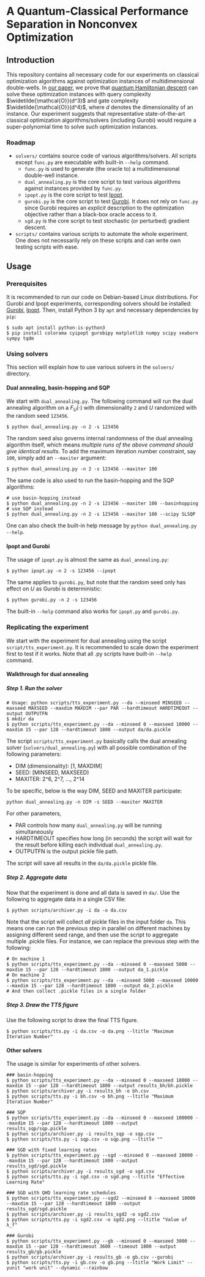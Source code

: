 
# A Quantum-Classical Performance Separation in Nonconvex Optimization

## Introduction

This repository contains all necessary code for our experiments on classical optimization algorithms against optimization instances of multidimensional double-wells. In [our paper](https://arxiv.org/abs/2311.00811), we prove that [quantum Hamiltonian descent](https://jiaqileng.github.io/quantum-hamiltonian-descent/) can solve these optimization instances with query complexity $\widetilde{\mathcal{O}}(d^3)$ and gate complexity $\widetilde{\mathcal{O}}(d^4)$, where $d$ denotes the dimensionality of an instance. Our experiment suggests that representative state-of-the-art classical optimization algorithms/solvers (including Gurobi) would require a super-polynomial time to solve such optimization instances.

### Roadmap
* `solvers/` contains source code of various algorithms/solvers. All scripts except `func.py` are executable with built-in `--help` command.
	* `func.py` is used to generate (the oracle to) a multidimensional double-well instance.
	* `dual_annealing.py` is the core script to test various algorithms against instances provided by `func.py`.
	* `ipopt.py` is the core script to test [Ipopt](https://coin-or.github.io/Ipopt/index.html).
	* `gurobi.py` is the core script to test [Gurobi](https://www.gurobi.com/). It does not rely on `func.py` since Gurobi requires an *explicit* description to the optimization objective rather than a black-box oracle access to it.
	* `sgd.py` is the core script to test stochastic (or perturbed) gradient descent.
* `scripts/` contains various scripts to automate the whole experiment. One does not necessarily rely on these scripts and can write own testing scripts with ease.

## Usage
### Prerequisites
It is recommended to run our code on Debian-based Linux distributions.
For Gurobi and Ipopt experiments, corresponding solvers should be installed: [Gurobi](https://www.gurobi.com/), [Ipopt](https://coin-or.github.io/Ipopt/index.html).
Then, install Python 3 by `apt` and necessary dependencies by `pip`:
```
$ sudo apt install python-is-python3
$ pip install colorama cyipopt gurobipy matplotlib numpy scipy seaborn sympy tqdm
```
### Using solvers
This section will explain how to use various solvers in the `solvers/` directory.
#### Dual annealing, basin-hopping and SQP
We start with `dual_annealing.py`. The following command will run the dual annealing algorithm on a $F_U(\cdot)$ with dimensionality `2` and $U$ randomized with the random seed `123456`. 
```
$ python dual_annealing.py -n 2 -s 123456
```
The random seed also governs internal randomness of the dual annealing algorithm itself, which means *multiple runs of the above command should give identical results*.
To add the maximum iteration number constraint, say `100`, simply add an `--maxiter` argument:
```
$ python dual_annealing.py -n 2 -s 123456 --maxiter 100
```
The same code is also used to run the basin-hopping and the SQP algorithms:
```
# use basin-hopping instead
$ python dual_annealing.py -n 2 -s 123456 --maxiter 100 --basinhopping 
# use SQP instead
$ python dual_annealing.py -n 2 -s 123456 --maxiter 100 --scipy SLSQP
``` 
One can also check the built-in help message by `python dual_annealing.py --help`.
#### Ipopt and Gurobi
The usage of `ipopt.py` is almost the same as `dual_annealing.py`:
```
$ python ipopt.py -n 2 -s 123456 --ipopt 
```
The same applies to `gurobi.py`, but note that the random seed only has effect on $U$ as Gurobi is deterministic:
```
$ python gurobi.py -n 2 -s 123456 
```
The built-in `--help` command also works for `ipopt.py` and `gurobi.py`.

### Replicating the experiment
We start with the experiment for dual annealing using the script `script/tts_experiment.py`. It is recommended to scale down the experiment first to test if it works. Note that all .py scripts have built-in `--help` command.
#### Walkthrough for dual annealing
##### Step 1. Run the solver
```
# Usage: python scripts/tts_experiment.py --da --minseed MINSEED --maxseed MAXSEED --maxdim MAXDIM --par PAR --hardtimeout HARDTIMEOUT --output OUTPUTFN
$ mkdir da
$ python scripts/tts_experiment.py --da --minseed 0 --maxseed 10000 --maxdim 15 --par 128 --hardtimeout 1800 --output da/da.pickle
```
The script `scripts/tts_experiment.py` basically calls the dual annealing solver (`solvers/dual_annealing.py`) with all possible combination of the following parameters:
* DIM (dimensionality): [1, MAXDIM]
* SEED: [MINSEED, MAXSEED)
* MAXITER: 2^6, 2^7, ..., 2^14

To be specific, below is the way DIM, SEED and MAXITER participate:
```
python dual_annealing.py -n DIM -s SEED --maxiter MAXITER
```
For other parameters, 
* PAR controls how many `dual_annealing.py` will be running simultaneously 
* HARDTIMEOUT specifies how long (in seconds) the script will wait for the result before killing each individual `dual_annealing.py`.
* OUTPUTFN is the output pickle file path.

The script will save all results in the `da/da.pickle` pickle file.
##### Step 2. Aggregate data
Now that the experiment is done and all data is saved in `da/`. Use the following to aggregate data in a single CSV file:
```
$ python scripts/archiver.py -i da -o da.csv
```
Note that the script will collect *all* pickle files in the input folder `da`. This means one can run the previous step in parallel on different machines by assigning different seed range, and then use the script to aggregate multiple .pickle files. For instance, we can replace the previous step with the following:
```
# On machine 1
$ python scripts/tts_experiment.py --da --minseed 0 --maxseed 5000 --maxdim 15 --par 128 --hardtimeout 1800 --output da_1.pickle
# On machine 2
$ python scripts/tts_experiment.py --da --minseed 5000 --maxseed 10000 --maxdim 15 --par 128 --hardtimeout 1800 --output da_2.pickle
# And then collect .pickle files in a single folder
```

##### Step 3. Draw the TTS figure
Use the following script to draw the final TTS figure. 
```
$ python scripts/tts.py -i da.csv -o da.png --ltitle "Maximum Iteration Number"
```
#### Other solvers
The usage is similar for experiments of other solvers.
```
### basin-hopping
$ python scripts/tts_experiment.py --da --minseed 0 --maxseed 10000 --maxdim 15 --par 128 --hardtimeout 1800 --output results_bh/bh.pickle
$ python scripts/archiver.py -i results_bh -o bh.csv
$ python scripts/tts.py -i bh.csv -o bh.png --ltitle "Maximum Iteration Number"

### SQP
$ python scripts/tts_experiment.py --da --minseed 0 --maxseed 100000 --maxdim 15 --par 128 --hardtimeout 1800 --output results_sqp/sqp.pickle
$ python scripts/archiver.py -i results_sqp -o sqp.csv
$ python scripts/tts.py -i sqp.csv -o sqp.png --ltitle ""

### SGD with fixed learning rates
$ python scripts/tts_experiment.py --sgd --minseed 0 --maxseed 10000 --maxdim 15 --par 128 --hardtimeout 1800 --output results_sgd/sgd.pickle
$ python scripts/archiver.py -i results_sgd -o sgd.csv
$ python scripts/tts.py -i sgd.csv -o sgd.png --ltitle "Effective Learning Rate"

### SGD with QHD learning rate schedules
$ python scripts/tts_experiment.py --sgd2 --minseed 0 --maxseed 10000 --maxdim 15 --par 128 --hardtimeout 1800 --output results_sgd/sgd.pickle
$ python scripts/archiver.py -i results_sgd2 -o sgd2.csv
$ python scripts/tts.py -i sgd2.csv -o sgd2.png --ltitle "Value of λ_f"

### Gurobi
$ python scripts/tts_experiment.py --gb --minseed 0 --maxseed 3000 --maxdim 15 --par 128 --hardtimeout 3600 --timeout 1800 --output results_gb/gb.pickle
$ python scripts/archiver.py -i results_gb -o gb.csv --gurobi
$ python scripts/tts.py -i gb.csv -o gb.png --ltitle "Work Limit" --yunit "work unit" --dynamic --rainbow
```

